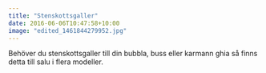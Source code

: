 ```yaml
---
title: "Stenskottsgaller"
date: 2016-06-06T10:47:58+10:00 
image: "edited_1461844279952.jpg"
---
```


Behöver du stenskottsgaller till din bubbla, buss eller karmann ghia så finns detta till salu i flera modeller.
